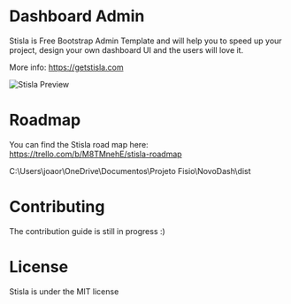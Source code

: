 # Dashboard Admin 
Stisla is Free Bootstrap Admin Template and will help you to speed up your project, design your own dashboard UI and the users will love it.

More info: https://getstisla.com

![Stisla Preview](https://i.ibb.co/6tdmcX0/2018-11-11-15-35-getstisla-com.png)

# Roadmap
You can find the Stisla road map here: https://trello.com/b/M8TMnehE/stisla-roadmap

C:\Users\joaor\OneDrive\Documentos\Projeto Fisio\NovoDash\dist

# Contributing
The contribution guide is still in progress :)

# License
Stisla is under the MIT license